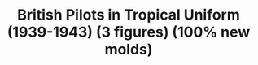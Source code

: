 ---
layout: product
title: "British Pilots in Tropical Uniform (1939-1943) (3 figures) (100% new molds)"
price: "TBA" 
desc: "Maketa"
img_path: "/assets/img/ICM 32106.webp"
brand: "N/A"
available: false
special_offer: false
new: false
soon: false
cat: "010000"
subcat: "013600"
subsubcat: "0N/A"
sifra: "ICM 32106"
popular: false
spec: false
---